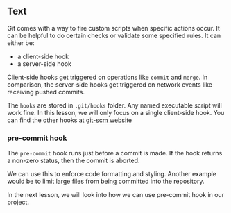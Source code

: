 ## Text

Git comes with a way to fire custom scripts when specific actions occur. It can be helpful to do certain checks or validate some specified rules. It can either be:

- a client-side hook
- a server-side hook


Client-side hooks get triggered on operations like `commit` and `merge`. In comparison, the server-side hooks get triggered on network events like receiving pushed commits.


The `hooks` are stored in `.git/hooks` folder. Any named executable script will work fine. In this lesson, we will only focus on a single client-side hook. You can find the other hooks at [git-scm website](https://git-scm.com/book/en/v2/Customizing-Git-Git-Hooks)

### pre-commit hook

The `pre-commit` hook runs just before a commit is made. If the hook returns a non-zero status, then the commit is aborted.

We can use this to enforce code formatting and styling. Another example would be to limit large files from being committed into the repository.


In the next lesson, we will look into how we can use pre-commit hook in our project.
